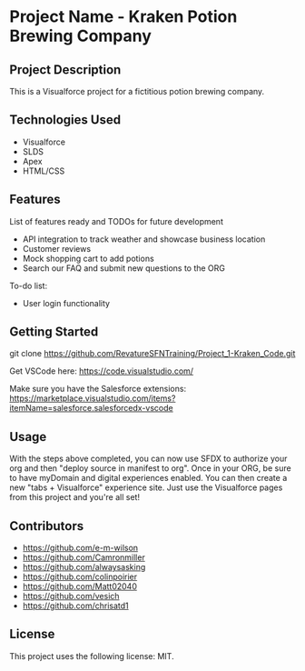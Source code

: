 # Project Name - Kraken Potion Brewing Company

## Project Description

This is a Visualforce project for a fictitious potion brewing company. 

## Technologies Used

* Visualforce
* SLDS
* Apex
* HTML/CSS

## Features

List of features ready and TODOs for future development
* API integration to track weather and showcase business location
* Customer reviews
* Mock shopping cart to add potions
* Search our FAQ and submit new questions to the ORG

To-do list:
* User login functionality

## Getting Started
   
git clone https://github.com/RevatureSFNTraining/Project_1-Kraken_Code.git

Get VSCode here: https://code.visualstudio.com/

Make sure you have the Salesforce extensions: https://marketplace.visualstudio.com/items?itemName=salesforce.salesforcedx-vscode

## Usage

With the steps above completed, you can now use SFDX to authorize your org and then "deploy source in manifest to org".
Once in your ORG, be sure to have myDomain and digital experiences enabled. You can then create a new "tabs + Visualforce" experience site. Just use the Visualforce pages from this project and you're all set! 

## Contributors

* https://github.com/e-m-wilson
* https://github.com/Camronmiller
* https://github.com/alwaysasking
* https://github.com/colinpoirier
* https://github.com/Matt02040
* https://github.com/vesich
* https://github.com/chrisatd1

## License

This project uses the following license: MIT.
